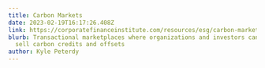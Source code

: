 ```yaml
---
title: Carbon Markets
date: 2023-02-19T16:17:26.408Z
link: https://corporatefinanceinstitute.com/resources/esg/carbon-markets/
blurb: Transactional marketplaces where organizations and investors can buy and
  sell carbon credits and offsets
author: Kyle Peterdy
---
```

